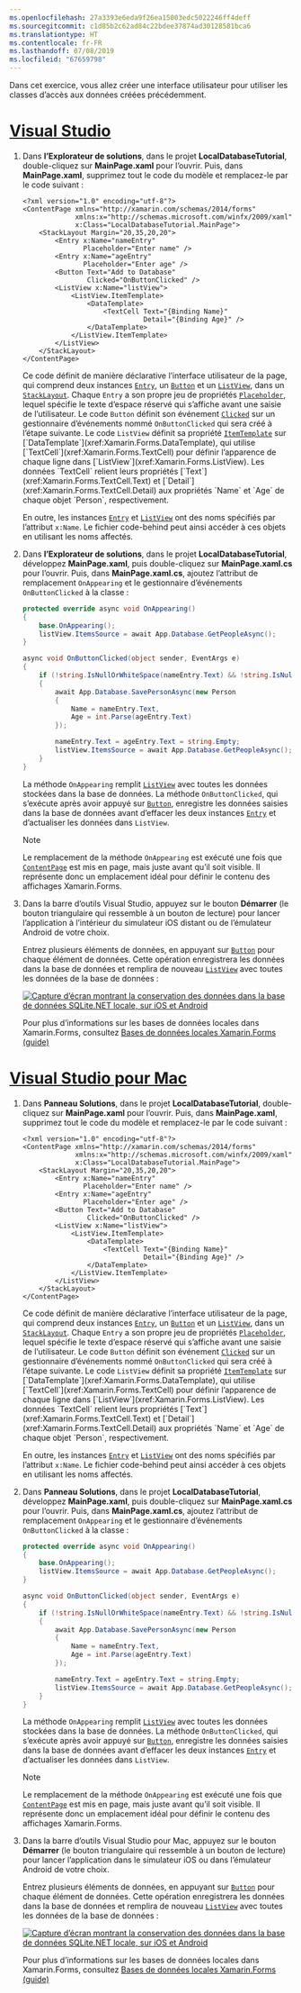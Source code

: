 ```yaml
---
ms.openlocfilehash: 27a3393e6eda9f26ea15003edc5022246ff4deff
ms.sourcegitcommit: c1d85b2c62ad84c22bdee37874ad30128581bca6
ms.translationtype: HT
ms.contentlocale: fr-FR
ms.lasthandoff: 07/08/2019
ms.locfileid: "67659798"
---
```

Dans cet exercice, vous allez créer une interface utilisateur pour utiliser les classes d’accès aux données créées précédemment.

# <a name="visual-studiotabvswin"></a>[Visual Studio](#tab/vswin)

1. Dans **l’Explorateur de solutions**, dans le projet **LocalDatabaseTutorial**, double-cliquez sur **MainPage.xaml** pour l’ouvrir. Puis, dans **MainPage.xaml**, supprimez tout le code du modèle et remplacez-le par le code suivant :

    ```xaml
    <?xml version="1.0" encoding="utf-8"?>
    <ContentPage xmlns="http://xamarin.com/schemas/2014/forms"
                 xmlns:x="http://schemas.microsoft.com/winfx/2009/xaml"
                 x:Class="LocalDatabaseTutorial.MainPage">
        <StackLayout Margin="20,35,20,20">
            <Entry x:Name="nameEntry"
                   Placeholder="Enter name" />
            <Entry x:Name="ageEntry"
                   Placeholder="Enter age" />
            <Button Text="Add to Database"
                    Clicked="OnButtonClicked" />
            <ListView x:Name="listView">
                <ListView.ItemTemplate>
                    <DataTemplate>
                        <TextCell Text="{Binding Name}"
                                  Detail="{Binding Age}" />
                    </DataTemplate>
                </ListView.ItemTemplate>
            </ListView>
        </StackLayout>
    </ContentPage>
    ```

    Ce code définit de manière déclarative l’interface utilisateur de la page, qui comprend deux instances [`Entry`](xref:Xamarin.Forms.Entry), un [`Button`](xref:Xamarin.Forms.Button) et un [`ListView`](xref:Xamarin.Forms.ListView), dans un [`StackLayout`](xref:Xamarin.Forms.StackLayout). Chaque `Entry` a son propre jeu de propriétés [`Placeholder`](xref:Xamarin.Forms.Entry.Placeholder), lequel spécifie le texte d’espace réservé qui s’affiche avant une saisie de l’utilisateur. Le code `Button` définit son événement [`Clicked`](xref:Xamarin.Forms.Button.Clicked) sur un gestionnaire d’événements nommé `OnButtonClicked` qui sera créé à l’étape suivante. Le code `ListView` définit sa propriété [`ItemTemplate`](xref:Xamarin.Forms.ItemsView`1.ItemTemplate) sur [`DataTemplate`](xref:Xamarin.Forms.DataTemplate), qui utilise [`TextCell`](xref:Xamarin.Forms.TextCell) pour définir l’apparence de chaque ligne dans [`ListView`](xref:Xamarin.Forms.ListView). Les données `TextCell` relient leurs propriétés [`Text`](xref:Xamarin.Forms.TextCell.Text) et [`Detail`](xref:Xamarin.Forms.TextCell.Detail) aux propriétés `Name` et `Age` de chaque objet `Person`, respectivement.

    En outre, les instances [`Entry`](xref:Xamarin.Forms.Entry) et [`ListView`](xref:Xamarin.Forms.ListView) ont des noms spécifiés par l’attribut `x:Name`. Le fichier code-behind peut ainsi accéder à ces objets en utilisant les noms affectés.

1. Dans **l’Explorateur de solutions**, dans le projet **LocalDatabaseTutorial**, développez **MainPage.xaml**, puis double-cliquez sur **MainPage.xaml.cs** pour l’ouvrir. Puis, dans **MainPage.xaml.cs**, ajoutez l’attribut de remplacement `OnAppearing` et le gestionnaire d’événements `OnButtonClicked` à la classe :

    ```csharp
    protected override async void OnAppearing()
    {
        base.OnAppearing();
        listView.ItemsSource = await App.Database.GetPeopleAsync();
    }

    async void OnButtonClicked(object sender, EventArgs e)
    {
        if (!string.IsNullOrWhiteSpace(nameEntry.Text) && !string.IsNullOrWhiteSpace(ageEntry.Text))
        {
            await App.Database.SavePersonAsync(new Person
            {
                Name = nameEntry.Text,
                Age = int.Parse(ageEntry.Text)
            });

            nameEntry.Text = ageEntry.Text = string.Empty;
            listView.ItemsSource = await App.Database.GetPeopleAsync();
        }
    }
    ```

    La méthode `OnAppearing` remplit [`ListView`](xref:Xamarin.Forms.ListView) avec toutes les données stockées dans la base de données. La méthode `OnButtonClicked`, qui s’exécute après avoir appuyé sur [`Button`](xref:Xamarin.Forms.Button), enregistre les données saisies dans la base de données avant d’effacer les deux instances [`Entry`](xref:Xamarin.Forms.Entry) et d’actualiser les données dans `ListView`.

    > [!NOTE]
    > Le remplacement de la méthode `OnAppearing` est exécuté une fois que [`ContentPage`](xref:Xamarin.Forms.ContentPage) est mis en page, mais juste avant qu’il soit visible. Il représente donc un emplacement idéal pour définir le contenu des affichages Xamarin.Forms.

1. Dans la barre d’outils Visual Studio, appuyez sur le bouton **Démarrer** (le bouton triangulaire qui ressemble à un bouton de lecture) pour lancer l’application à l’intérieur du simulateur iOS distant ou de l’émulateur Android de votre choix.

    Entrez plusieurs éléments de données, en appuyant sur [`Button`](xref:Xamarin.Forms.Button) pour chaque élément de données. Cette opération enregistrera les données dans la base de données et remplira de nouveau [`ListView`](xref:Xamarin.Forms.ListView) avec toutes les données de la base de données :

    [![Capture d’écran montrant la conservation des données dans la base de données SQLite.NET locale, sur iOS et Android](../images/consume-data-access-classes.png "Conservation des données dans la base de données locale")](../images/consume-data-access-classes-large.png#lightbox "Conservation des données dans la base de données locale")

    Pour plus d’informations sur les bases de données locales dans Xamarin.Forms, consultez [Bases de données locales Xamarin.Forms (guide)](~/xamarin-forms/data-cloud/data/databases.md)

# <a name="visual-studio-for-mactabvsmac"></a>[Visual Studio pour Mac](#tab/vsmac)

1. Dans **Panneau Solutions**, dans le projet **LocalDatabaseTutorial**, double-cliquez sur **MainPage.xaml** pour l’ouvrir. Puis, dans **MainPage.xaml**, supprimez tout le code du modèle et remplacez-le par le code suivant :

    ```xaml
    <?xml version="1.0" encoding="utf-8"?>
    <ContentPage xmlns="http://xamarin.com/schemas/2014/forms"
                 xmlns:x="http://schemas.microsoft.com/winfx/2009/xaml"
                 x:Class="LocalDatabaseTutorial.MainPage">
        <StackLayout Margin="20,35,20,20">
            <Entry x:Name="nameEntry"
                   Placeholder="Enter name" />
            <Entry x:Name="ageEntry"
                   Placeholder="Enter age" />
            <Button Text="Add to Database"
                    Clicked="OnButtonClicked" />
            <ListView x:Name="listView">
                <ListView.ItemTemplate>
                    <DataTemplate>
                        <TextCell Text="{Binding Name}"
                                  Detail="{Binding Age}" />
                    </DataTemplate>
                </ListView.ItemTemplate>
            </ListView>
        </StackLayout>
    </ContentPage>
    ```

    Ce code définit de manière déclarative l’interface utilisateur de la page, qui comprend deux instances [`Entry`](xref:Xamarin.Forms.Entry), un [`Button`](xref:Xamarin.Forms.Button) et un [`ListView`](xref:Xamarin.Forms.ListView), dans un [`StackLayout`](xref:Xamarin.Forms.StackLayout). Chaque `Entry` a son propre jeu de propriétés [`Placeholder`](xref:Xamarin.Forms.Entry.Placeholder), lequel spécifie le texte d’espace réservé qui s’affiche avant une saisie de l’utilisateur. Le code `Button` définit son événement [`Clicked`](xref:Xamarin.Forms.Button.Clicked) sur un gestionnaire d’événements nommé `OnButtonClicked` qui sera créé à l’étape suivante. Le code `ListView` définit sa propriété [`ItemTemplate`](xref:Xamarin.Forms.ItemsView`1.ItemTemplate) sur [`DataTemplate`](xref:Xamarin.Forms.DataTemplate), qui utilise [`TextCell`](xref:Xamarin.Forms.TextCell) pour définir l’apparence de chaque ligne dans [`ListView`](xref:Xamarin.Forms.ListView). Les données `TextCell` relient leurs propriétés [`Text`](xref:Xamarin.Forms.TextCell.Text) et [`Detail`](xref:Xamarin.Forms.TextCell.Detail) aux propriétés `Name` et `Age` de chaque objet `Person`, respectivement.

    En outre, les instances [`Entry`](xref:Xamarin.Forms.Entry) et [`ListView`](xref:Xamarin.Forms.ListView) ont des noms spécifiés par l’attribut `x:Name`. Le fichier code-behind peut ainsi accéder à ces objets en utilisant les noms affectés.

1. Dans **Panneau Solutions**, dans le projet **LocalDatabaseTutorial**, développez **MainPage.xaml**, puis double-cliquez sur **MainPage.xaml.cs** pour l’ouvrir. Puis, dans **MainPage.xaml.cs**, ajoutez l’attribut de remplacement `OnAppearing` et le gestionnaire d’événements `OnButtonClicked` à la classe :

    ```csharp
    protected override async void OnAppearing()
    {
        base.OnAppearing();
        listView.ItemsSource = await App.Database.GetPeopleAsync();
    }

    async void OnButtonClicked(object sender, EventArgs e)
    {
        if (!string.IsNullOrWhiteSpace(nameEntry.Text) && !string.IsNullOrWhiteSpace(ageEntry.Text))
        {
            await App.Database.SavePersonAsync(new Person
            {
                Name = nameEntry.Text,
                Age = int.Parse(ageEntry.Text)
            });

            nameEntry.Text = ageEntry.Text = string.Empty;
            listView.ItemsSource = await App.Database.GetPeopleAsync();
        }
    }
    ```

    La méthode `OnAppearing` remplit [`ListView`](xref:Xamarin.Forms.ListView) avec toutes les données stockées dans la base de données. La méthode `OnButtonClicked`, qui s’exécute après avoir appuyé sur [`Button`](xref:Xamarin.Forms.Button), enregistre les données saisies dans la base de données avant d’effacer les deux instances [`Entry`](xref:Xamarin.Forms.Entry) et d’actualiser les données dans `ListView`.

    > [!NOTE]
    > Le remplacement de la méthode `OnAppearing` est exécuté une fois que [`ContentPage`](xref:Xamarin.Forms.ContentPage) est mis en page, mais juste avant qu’il soit visible. Il représente donc un emplacement idéal pour définir le contenu des affichages Xamarin.Forms.

1. Dans la barre d’outils Visual Studio pour Mac, appuyez sur le bouton **Démarrer** (le bouton triangulaire qui ressemble à un bouton de lecture) pour lancer l’application dans le simulateur iOS ou dans l’émulateur Android de votre choix.

    Entrez plusieurs éléments de données, en appuyant sur [`Button`](xref:Xamarin.Forms.Button) pour chaque élément de données. Cette opération enregistrera les données dans la base de données et remplira de nouveau [`ListView`](xref:Xamarin.Forms.ListView) avec toutes les données de la base de données :

    [![Capture d’écran montrant la conservation des données dans la base de données SQLite.NET locale, sur iOS et Android](../images/consume-data-access-classes.png "Conservation des données dans la base de données locale")](../images/consume-data-access-classes-large.png#lightbox "Conservation des données dans la base de données locale")

    Pour plus d’informations sur les bases de données locales dans Xamarin.Forms, consultez [Bases de données locales Xamarin.Forms (guide)](~/xamarin-forms/data-cloud/data/databases.md)

